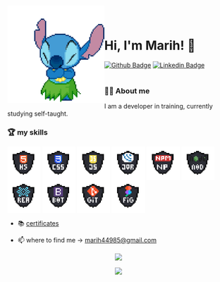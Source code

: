 <img src="./github/stitch.gif" width="220px" align="left"> 
    <br></br>
    
  # Hi, I'm Marih! 🌈
  
  [![Github Badge](https://img.shields.io/badge/-Github-000?style=flat-square&logo=Github&logoColor=white&link=https://github.com/Maahjx)](https://github.com/Maahjx)
  [![Linkedin Badge](https://img.shields.io/badge/-LinkedIn-blue?style=flat-square&logo=Linkedin&logoColor=white&link=https://www.linkedin.com/in/maahjx/)](https://www.linkedin.com/in/maahjx/) 
   <br>
   <br>
  
  ### 👩‍💻 About me
  <p>

I am a developer in training, currently studying self-taught.
</p>

  ### 🏆 my skills

<p>
<img align="center" src="./icons/html_dark.png" alt="HTML5" height="75" width="75" />
<img align="center" src="./icons/css_dark.png" alt="CSS" height="75" width="75" />
<img align="center" src="./icons/javascript_dark.png" alt="JavaScript" height="75" width="75" />
<img align="center" src="./icons/jquery_dark.png" alt="J-Query" height="75" width="75" />
<img align="center" src="./icons/npm_dark.png" alt="NPM" height="75" width="75" />
<img align="center" src="./icons/node_dark.png" alt="NODE" height="75" width="75" />
<img align="center" src="./icons/react_dark.png" alt="REACT" height="75" width="75" />
<img align="center" src="./icons/bootstrap_dark.png" alt="BOTSTRAP" height="75" width="75" />
<img align="center" src="./icons/git_dark.png" alt="GIT" height="75" width="75" />
<img align="center" src="./icons/figma_dark.png" alt="FIGMA" height="75" width="75" />
</p>
  
  - 📚 [certificates](https://drive.google.com/drive/folders/15Kvz6iILwgV4mcoZws0UEzjk_TUuilGA?usp=sharing) 
  
  - 📫 where to find me -> marih44985@gmail.com
  
    
  <p align="center">
 <img align="center" src="https://github-readme-stats.vercel.app/api/?username=Maahjx&show_icons=true&title_color=94fcff&icon_color=79ff97&text_color=fe9fe6&bg_color=151515" />
  </p>
  
  <p align="center">
     <img align="center" src="https://github-readme-stats.vercel.app/api/top-langs/?username=Maahjx&layout=compact&theme=buefy&show_icons=true)(https://github.com/anuraghazra/github-readme-stats"/>
    </p>
